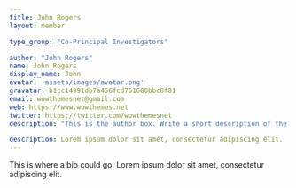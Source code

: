 ```yaml
---
title: John Rogers
layout: member

type_group: "Co-Principal Investigators"

author: "John Rogers"
name: John Rogers
display_name: John    
avatar: 'assets/images/avatar.png'
gravatar: b1cc14991db7a456fcd761680bbc8f81
email: wowthemesnet@gmail.com
web: https://www.wowthemes.net
twitter: https://twitter.com/wowthemesnet
description: "This is the author box. Write a short description of the author here. You are currently previewing Mediumish demo, a Jekyll template compatible with Github pages."

description: Lorem ipsum dolor sit amet, consectetur adipiscing elit. 
---
```

This is where a bio could go. Lorem ipsum dolor sit amet, consectetur adipiscing elit.